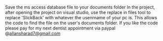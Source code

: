 Save the ms access database file to your documents folder
In the project, after opening the project on visual studio, use the replace in files tool to replace 'SlickBack' with whatever the usenrname of your pc is.
This allows the code to find the file on the user's documents folder. If you like the code please pay for my next dentist appointment via paypal @allansharad7@gmail.com

